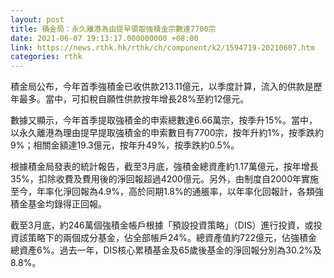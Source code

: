 ```yaml
---
layout: post
title: 積金局：永久離港為由提早領取強積金宗數達7700宗
date: 2021-06-07 19:13:17.000000000 +08:00
link: https://news.rthk.hk/rthk/ch/component/k2/1594719-20210607.htm
categories: rthk
---
```


積金局公布，今年首季強積金已收供款213.11億元，以季度計算，流入的供款是歷年最多。當中，可扣稅自願性供款按年增長28%至約12億元。

數據又顯示，今年首季提取強積金的申索總數達6.66萬宗，按季升15%。當中，以永久離港為理由提早提取強積金的申索數目有7700宗，按年升約1%，按季跌約9%；相關金額達19.3億元，按年升49%，按季跌約0.5%。

根據積金局發表的統計報告，截至3月底，強積金總資產約1.17萬億元，按年增長35%，扣除收費及費用後的淨回報超過4200億元。另外，由制度自2000年實施至今，年率化淨回報為4.9%，高於同期1.8%的通脹率，以年率化回報計，各類強積金基金均錄得正回報。

截至3月底，約246萬個強積金帳戶根據「預設投資策略」（DIS）進行投資，或投資該策略下的兩個成分基金，佔全部帳戶24%。總資產值約722億元，佔強積金總資產6%。過去一年，DIS核心累積基金及65歲後基金的淨回報分別為30.2%及8.8%。
